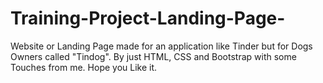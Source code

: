 # Training-Project-Landing-Page-
Website or Landing Page made for an application like Tinder but for Dogs Owners called "Tindog". By just HTML, CSS and Bootstrap with some Touches from me. Hope you Like it.
